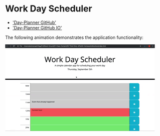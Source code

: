 # Work Day Scheduler

- ['Day-Planner GitHub'](https://github.com/gpaul12/UNC-VIRT-FSF-PT-01-2023-U-LOLC-MTTH-Mod-5-Challenge)
- ['Day-Planner GitHub IO']()

The following animation demonstrates the application functionality:

![A user clicks on slots on the color-coded calendar and edits the events.](./Assets/05-third-party-apis-homework-demo.gif)
